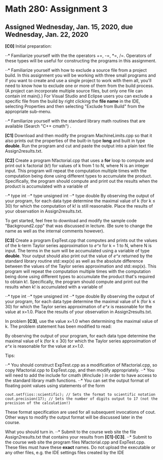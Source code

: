 # Math 280: Assignment 3
## Assigned Wednesday, Jan. 15, 2020, due Wednesday, Jan. 22, 2020

__[C0]__ Initial preparation:

⋅⋅* Familiarize yourself with the the operators +=, -=, *=, /=. Operators of these types will be useful for constructing the programs in this assignment.

⋅⋅* Familiarize yourself with how to exclude a source file from a project build. In this assignment you will be working with three small programs and if you want to create and use a single project to work with them all, you'll need to know how to exclude one or more of them from the build process. (A project can incorporate multiple source files, but only one file can contain int main().) For Visual Studio and Eclipse users you can exclude a specific file from the build by right clicking the __file name__ in the IDE, selecting Properties and then selecting "Exclude from Build" from the appropriate sub-menu.

⋅⋅* Familiarize yourself with the standard library math routines that are available (Search "C++ cmath") .


__[C1]__ Download and then modify the program MachineLimits.cpp so that it also prints out the properties of the built-in type __long__ and built in type __double__. Run the program and cut and paste the output into a plain text file Assign2results.txt.

__[C2]__ Create a program Nfactorial.cpp that uses a __for__ loop to compute and print out k factorial (k!) for values of k from 1 to N, where N is an integer input. This program will repeat the computation multiple times with the computation being done using different types to accumulate the product. Specifically, the program should compute and print out the results when the product is accumulated with a variable of

⋅⋅* type int
⋅⋅* type unsigned int
⋅⋅* type double
By observing the output of your program, for each data type determine the maximal value of k (for k ≤ 30) for which the computation of k! is still reasonable. Place the results of your observation in Assign2results.txt.

To get started, feel free to download and modify the sample code "Background2.cpp" that was discussed in lecture. (Be sure to change the name as well as the internal comments however).

__[C3]__ Create a program ExpTest.cpp that computes and prints out the values of the k-term Taylor series approximation to *e^x* for k = 1 to N, where N is input. The terms in the sum will be accumulated using a variable of type __double__. Your output should also print out the value of *e^x* returned by the standard library routine std::exp(x) as well as the absolute difference between the values of the Taylor series approximation and std::exp(x). This program will repeat the computation multiple times with the computation being done using different types to accumulate the product that's required to obtain k!. Specifically, the program should compute and print out the results when k! is accumulated with a variable of

⋅⋅* type int
⋅⋅* type unsigned int
⋅⋅* type double
By observing the output of your program, for each data type determine the maximal value of k (for k ≤ 30) for which the Taylor series approximation of *e^x* is reasonable for the value at x=1.0. Place the results of your observation in Assign2results.txt.

In problem __[C3]__, use the value x=1.0 when determining the maximal value of k. The problem statement has been modified to read: 

By observing the output of your program, for each data type determine the maximal value of k (for k ≤ 30) for which the Taylor series approximation of *e^x* is reasonable for the value at *x=1.0*.

Tips:

⋅⋅* You should construct ExpTest.cpp as a modification of Nfactorial.cpp, so copy Nfactorial.cpp to ExpTest.cpp, and then modify appropriately.
⋅⋅* You will need to add the include for cmath (#include <cmath>) in order to have access to the standard library math functions.
⋅⋅* You can set the output format of floating point values using statements of the form

`cout.setf(ios::scientific); // Sets the format to scientific notation
cout.precision(17); // Sets the number of digits output to 17 (not the precision of the calculation!)`

These format specification are used for all subsequent invocations of cout. Other ways to modify the output format will be discussed later in the course.
 

What you should turn in.
⋅⋅* Submit to the course web site the file Assign2results.txt that contains your results from __[C1]-[C3]__.
⋅⋅* Submit to the course web site the program files Nfactorial.cpp and ExpTest.cpp. These files must have these __exact__ names. Do not upload the executable or any other files, e.g. the IDE settings files created by the IDE
